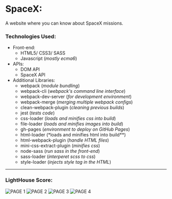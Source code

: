 # SpaceX:

A website where you can know about SpaceX missions.

### Technologies Used:

-   Front-end:
    -   HTML5/ CSS3/ SASS
    -   Javascript (_mostly ecma6_)
-   APIs:
    -   DOM API
    -   SpaceX API
-   Additional Libraries:
    -   webpack (_module bundling_)
    -   webpack-cli (_webpack's command line interface_)
    -   webpack-dev-server (_for development environment_)
    -   webpack-merge (_merging multiple webpack configs_)
    -   clean-webpack-plugin (_cleaning previous builds_)
    -   jest (_tests code_)
    -   css-loader (_loads and minifies css into build_)
    -   file-loader (_loads and minifies images into build_)
    -   gh-pages (_environment to deploy on GitHub Pages_)
    -   html-loader (\*loads and minifies html into build\*\*)
    -   html-webpack-plugin (_handle HTML files_)
    -   mini-css-extract-plugin (_minifies css_)
    -   node-sass (_run sass in the front-end_)
    -   sass-loader (_interperet scss to css_)
    -   style-loader (_injects style tag in the HTML_)

---

### LightHouse Score:

![PAGE 1](https://i.ibb.co/K6ypVT1/Lighthouse-Report-Viewer-01.jpg)
![PAGE 2](https://i.ibb.co/zXwVM2S/Lighthouse-Report-Viewer-08.jpg)
![PAGE 3](https://i.ibb.co/Y0Fsbj1/Lighthouse-Report-Viewer-15.jpg)
![PAGE 4](https://i.ibb.co/C57trcb/Lighthouse-Report-Viewer-17.jpg)
